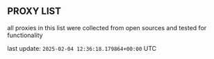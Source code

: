 ## PROXY LIST

all proxies in this list were collected from open sources and tested for functionality

last update: `2025-02-04 12:36:18.179864+00:00` UTC